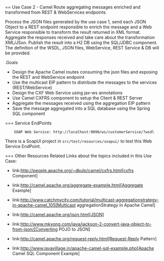 == Use Case 2 - Camel Route aggregating messages enriched and transformed from REST & WebServices endpoints

Process the JSON files generated by the use case 1, send each JSON Object to a REST endpoint responsible to enrich the message and a Web Service responsible to transform the result returned in XML format.
Aggregate the responses received and take care about the transformation XML/JSon. Publish the result into a H2 DB using the SQL/JDBC component. The definition of the WSDL, JSON files, WebService, REST Service & DB will be provided.

.Goals
* Design the Apache Camel routes consuming the json files and exposing the REST and WebService endpoint
* Use the multicast EIP pattern to distribute the messages to the services (REST/WebService)
* Design the CXF Web Service using jax-ws annotations
* Use Camel CXFRS component to setup the Client & REST Server
* Aggregate the messages received using the aggregation EIP pattern
* Save the message aggregated into a SQL database using the Spring SQL component

=== Service EndPoints

		SOAP Web Service: http://localhost:9090/ws/customerService/?wsdl

There is a SoapUI project in `src/test/resources/soapui/` to test this Web Service EndPoint.

=== Other Resources
Related Links about the topics included in this Use Case:

* link:http://people.apache.org/~dkulp/camel/cxfrs.html[cxfrs Component]

* link:http://camel.apache.org/aggregate-example.html[Aggregate Example]

* link:http://www.catchmycity.com/tutorial/multicast-aggregationstrategy-in-apache-camel_105[Multicast aggregationStrategy in Apache Camel]

* link:http://camel.apache.org/json.html[JSON]

* link:http://www.mkyong.com/java/jackson-2-convert-java-object-to-from-json/[Converting POJO to JSON]

* link:http://camel.apache.org/request-reply.html[Request-Reply Pattern]

* link:http://www.javavillage.in/apache-camel-sql-example.php[Apache Camel SQL Component Example]
